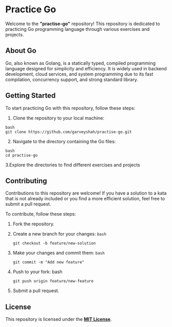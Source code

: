 # **Practice Go**

Welcome to the **"practise-go"** repository! This repository is dedicated to practicing Go programming language through various exercises and projects.

## About Go

Go, also known as Golang, is a statically typed, compiled programming language designed for simplicity and efficiency. It is widely used in backend development, cloud services, and system programming due to its fast compilation, concurrency support, and strong standard library.

## Getting Started

To start practicing Go with this repository, follow these steps:

1. Clone the repository to your local machine:

```
bash
git clone https://github.com/garveyshah/practise-go.git
```
2. Navigate to the directory containing the Go files:
```
bash
cd practise-go
```
3.Explore the directories to find different exercises and projects

## Contributing

Contributions to this repository are welcome! If you have a solution to a kata that is not already included or you find a more efficient solution, feel free to submit a pull request.

To contribute, follow these steps:

   1. Fork the repository.
   2. Create a new branch for your changes:
      `bash`
      ```
      git checkout -b feature/new-solution
      ```
  4. Make your changes and commit them:
      `bash`
      ```
     git commit -m "Add new feature"
      ```
  5.  Push to your fork:
       bash
       ```
      git push origin feature/new-feature
      ```     

  6. Submit a pull request.
     
## License

This repository is licensed under the **[MIT License](LICENSE)**.
